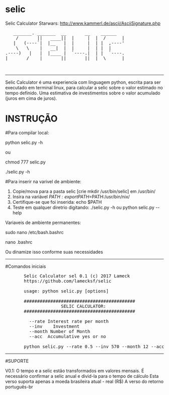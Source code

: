 # selic
Selic Calculator
Starwars: http://www.kammerl.de/ascii/AsciiSignature.php

<pre>
   _______. _______  __       __    ______ 
    /       ||   ____||  |     |  |  /      |
   |   (----`|  |__   |  |     |  | |  ,----'
    \   \    |   __|  |  |     |  | |  |     
.----)   |   |  |____ |  `----.|  | |  `----.
|_______/    |_______||_______||__|  \______|
</pre>
                        
<br>

<hr>

Selic Calculator é uma experiencia com linguagem python, escrita para ser executado em terminal linux, para calcular a selic sobre o valor estimado no tempo definido. Uma estimativa de investimentos sobre o valor acumulado (juros em cima de juros).

# INSTRUÇÃO

#Para compilar local: 
<p>python selic.py -h</p>
<p>ou</p>
<p>chmod 777 selic.py</p>
<p>./selic.py -h</p>

#Para inserir na varivel de ambiente:
1. Copie/mova para a pasta selic [crie mkdir /usr/bin/selic] em /usr/bin/
2. Insira na variável $PATH : export PATH=$PATH:/usr/bin/nix/
3. Certifique-se que foi inserida: echo $PATH
4. Teste em qualquer diretrio digitando: ./selic.py -h ou python selic.py --help

Variaveis de ambiente permanentes:<br>
<p>sudo nano /etc/bash.bashrc</p>
<p>nano .bashrc</p>
<p>Ou dinamize isso conforme suas necessidades</p>

<hr>

#Comandos iniciais
<pre>
	   Selic Calculator sel 0.1 (c) 2017 Lameck
       https://github.com/lamecksf/selic

       usage: python selic.py [options]

       ##########################################
                     SELIC CALCULATOR:
       ##########################################

         --rate Interest rate per month
         --inv    Investment 
         --month Number of Month 
         --acc <n|y> Accumulative yes or no 

       python selic.py --rate 0.5 --inv 570 --month 12 --acc y 
</pre>


<hr>

#SUPORTE

V0.1:
O tempo e a selic estão transformados em valores mensais. É necessário confirmar a selic anual e divid-la para o tempo de cálculo 
Esta verso suporta apenas a moeda brasileira atual - real (R$)
A verso do retorno  português-br
